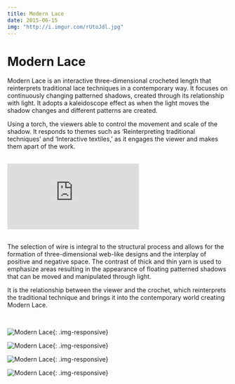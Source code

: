 ```yaml
---
title: Modern Lace
date: 2015-06-15
img: "http://i.imgur.com/rUtoJdl.jpg"
---
```


# Modern Lace

Modern Lace is an interactive three-dimensional crocheted length that reinterprets traditional lace techniques in a contemporary way. It focuses on continuously changing patterned shadows, created through its relationship with light. It adopts a kaleidoscope effect as when the light moves the shadow changes and different patterns are created.

Using a torch, the viewers able to control the movement and scale of the shadow. It responds to themes such as ‘Reinterpreting traditional techniques’ and ‘Interactive textiles,’ as it engages the viewer and makes them apart of the work.

<br>

<div class="embed-responsive embed-responsive-16by9"> <iframe class="embed-responsive-item" src="https://www.youtube.com/embed/cClMlQQfuGk?rel=0&amp;showinfo=0&amp;autohide=1" frameborder="0" allowfullscreen=""></iframe> </div>

<br>

The selection of wire is integral to the structural process and allows for the formation of three-dimensional web-like designs and the interplay of positive and negative space.  The contrast of thick and thin yarn is used to emphasize areas resulting in the appearance of floating patterned shadows that can be moved and manipulated through light.

It is the relationship between the viewer and the crochet, which reinterprets the traditional technique and brings it into the contemporary world creating Modern Lace.

<br>


![Modern Lace](http://i.imgur.com/hxx4FLF.jpg){: .img-responsive}

![Modern Lace](http://i.imgur.com/gpa33eZ.jpg){: .img-responsive}

![Modern Lace](http://i.imgur.com/IYvILCR.jpg){: .img-responsive}

![Modern Lace](http://i.imgur.com/GHHrPqP.jpg){: .img-responsive}
